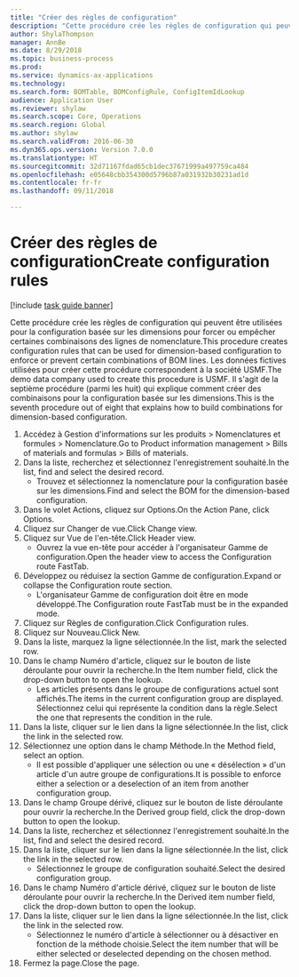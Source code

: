 ```yaml
--- 
title: "Créer des règles de configuration"
description: "Cette procédure crée les règles de configuration qui peuvent être utilisées pour la configuration basée sur les dimensions pour forcer ou empêcher certaines combinaisons des lignes de nomenclature."
author: ShylaThompson
manager: AnnBe
ms.date: 8/29/2018
ms.topic: business-process
ms.prod: 
ms.service: dynamics-ax-applications
ms.technology: 
ms.search.form: BOMTable, BOMConfigRule, ConfigItemIdLookup
audience: Application User
ms.reviewer: shylaw
ms.search.scope: Core, Operations
ms.search.region: Global
ms.author: shylaw
ms.search.validFrom: 2016-06-30
ms.dyn365.ops.version: Version 7.0.0
ms.translationtype: HT
ms.sourcegitcommit: 32d71167fdad65cb1dec37671999a497759ca484
ms.openlocfilehash: e05648cbb354300d5796b87a031932b30231ad1d
ms.contentlocale: fr-fr
ms.lasthandoff: 09/11/2018

---
```

# <a name="create-configuration-rules"></a><span data-ttu-id="8deeb-103">Créer des règles de configuration</span><span class="sxs-lookup"><span data-stu-id="8deeb-103">Create configuration rules</span></span>

[!include [task guide banner](../../includes/task-guide-banner.md)]

<span data-ttu-id="8deeb-104">Cette procédure crée les règles de configuration qui peuvent être utilisées pour la configuration basée sur les dimensions pour forcer ou empêcher certaines combinaisons des lignes de nomenclature.</span><span class="sxs-lookup"><span data-stu-id="8deeb-104">This procedure creates configuration rules that can be used for dimension-based configuration to enforce or prevent certain combinations of BOM lines.</span></span> <span data-ttu-id="8deeb-105">Les données fictives utilisées pour créer cette procédure correspondent à la société USMF.</span><span class="sxs-lookup"><span data-stu-id="8deeb-105">The demo data company used to create this procedure is USMF.</span></span> <span data-ttu-id="8deeb-106">Il s'agit de la septième procédure (parmi les huit) qui explique comment créer des combinaisons pour la configuration basée sur les dimensions.</span><span class="sxs-lookup"><span data-stu-id="8deeb-106">This is the seventh procedure out of eight that explains how to build combinations for dimension-based configuration.</span></span>

1. <span data-ttu-id="8deeb-107">Accédez à Gestion d'informations sur les produits > Nomenclatures et formules > Nomenclature.</span><span class="sxs-lookup"><span data-stu-id="8deeb-107">Go to Product information management > Bills of materials and formulas > Bills of materials.</span></span>
2. <span data-ttu-id="8deeb-108">Dans la liste, recherchez et sélectionnez l'enregistrement souhaité.</span><span class="sxs-lookup"><span data-stu-id="8deeb-108">In the list, find and select the desired record.</span></span>
    * <span data-ttu-id="8deeb-109">Trouvez et sélectionnez la nomenclature pour la configuration basée sur les dimensions.</span><span class="sxs-lookup"><span data-stu-id="8deeb-109">Find and select the BOM for the dimension-based configuration.</span></span>  
3. <span data-ttu-id="8deeb-110">Dans le volet Actions, cliquez sur Options.</span><span class="sxs-lookup"><span data-stu-id="8deeb-110">On the Action Pane, click Options.</span></span>
4. <span data-ttu-id="8deeb-111">Cliquez sur Changer de vue.</span><span class="sxs-lookup"><span data-stu-id="8deeb-111">Click Change view.</span></span>
5. <span data-ttu-id="8deeb-112">Cliquez sur Vue de l'en-tête.</span><span class="sxs-lookup"><span data-stu-id="8deeb-112">Click Header view.</span></span>
    * <span data-ttu-id="8deeb-113">Ouvrez la vue en-tête pour accéder à l'organisateur Gamme de configuration.</span><span class="sxs-lookup"><span data-stu-id="8deeb-113">Open the header view to access the Configuration route FastTab.</span></span>  
6. <span data-ttu-id="8deeb-114">Développez ou réduisez la section Gamme de configuration.</span><span class="sxs-lookup"><span data-stu-id="8deeb-114">Expand or collapse the Configuration route section.</span></span>
    * <span data-ttu-id="8deeb-115">L'organisateur Gamme de configuration doit être en mode développé.</span><span class="sxs-lookup"><span data-stu-id="8deeb-115">The Configuration route FastTab must be in the expanded mode.</span></span>  
7. <span data-ttu-id="8deeb-116">Cliquez sur Règles de configuration.</span><span class="sxs-lookup"><span data-stu-id="8deeb-116">Click Configuration rules.</span></span>
8. <span data-ttu-id="8deeb-117">Cliquez sur Nouveau.</span><span class="sxs-lookup"><span data-stu-id="8deeb-117">Click New.</span></span>
9. <span data-ttu-id="8deeb-118">Dans la liste, marquez la ligne sélectionnée.</span><span class="sxs-lookup"><span data-stu-id="8deeb-118">In the list, mark the selected row.</span></span>
10. <span data-ttu-id="8deeb-119">Dans le champ Numéro d'article, cliquez sur le bouton de liste déroulante pour ouvrir la recherche.</span><span class="sxs-lookup"><span data-stu-id="8deeb-119">In the Item number field, click the drop-down button to open the lookup.</span></span>
    * <span data-ttu-id="8deeb-120">Les articles présents dans le groupe de configurations actuel sont affichés.</span><span class="sxs-lookup"><span data-stu-id="8deeb-120">The items in the current configuration group are displayed.</span></span> <span data-ttu-id="8deeb-121">Sélectionnez celui qui représente la condition dans la règle.</span><span class="sxs-lookup"><span data-stu-id="8deeb-121">Select the one that represents the condition in the rule.</span></span>  
11. <span data-ttu-id="8deeb-122">Dans la liste, cliquer sur le lien dans la ligne sélectionnée.</span><span class="sxs-lookup"><span data-stu-id="8deeb-122">In the list, click the link in the selected row.</span></span>
12. <span data-ttu-id="8deeb-123">Sélectionnez une option dans le champ Méthode.</span><span class="sxs-lookup"><span data-stu-id="8deeb-123">In the Method field, select an option.</span></span>
    * <span data-ttu-id="8deeb-124">Il est possible d'appliquer une sélection ou une « désélection » d'un article d'un autre groupe de configurations.</span><span class="sxs-lookup"><span data-stu-id="8deeb-124">It is possible to enforce either a selection or a deselection of an item from another configuration group.</span></span>  
13. <span data-ttu-id="8deeb-125">Dans le champ Groupe dérivé, cliquez sur le bouton de liste déroulante pour ouvrir la recherche.</span><span class="sxs-lookup"><span data-stu-id="8deeb-125">In the Derived group field, click the drop-down button to open the lookup.</span></span>
14. <span data-ttu-id="8deeb-126">Dans la liste, recherchez et sélectionnez l'enregistrement souhaité.</span><span class="sxs-lookup"><span data-stu-id="8deeb-126">In the list, find and select the desired record.</span></span>
15. <span data-ttu-id="8deeb-127">Dans la liste, cliquer sur le lien dans la ligne sélectionnée.</span><span class="sxs-lookup"><span data-stu-id="8deeb-127">In the list, click the link in the selected row.</span></span>
    * <span data-ttu-id="8deeb-128">Sélectionnez le groupe de configuration souhaité.</span><span class="sxs-lookup"><span data-stu-id="8deeb-128">Select the desired configuration group.</span></span>  
16. <span data-ttu-id="8deeb-129">Dans le champ Numéro d'article dérivé, cliquez sur le bouton de liste déroulante pour ouvrir la recherche.</span><span class="sxs-lookup"><span data-stu-id="8deeb-129">In the Derived item number field, click the drop-down button to open the lookup.</span></span>
17. <span data-ttu-id="8deeb-130">Dans la liste, cliquer sur le lien dans la ligne sélectionnée.</span><span class="sxs-lookup"><span data-stu-id="8deeb-130">In the list, click the link in the selected row.</span></span>
    * <span data-ttu-id="8deeb-131">Sélectionnez le numéro d'article à sélectionner ou à désactiver en fonction de la méthode choisie.</span><span class="sxs-lookup"><span data-stu-id="8deeb-131">Select the item number that will be either selected or deselected depending on the chosen method.</span></span>  
18. <span data-ttu-id="8deeb-132">Fermez la page.</span><span class="sxs-lookup"><span data-stu-id="8deeb-132">Close the page.</span></span>


